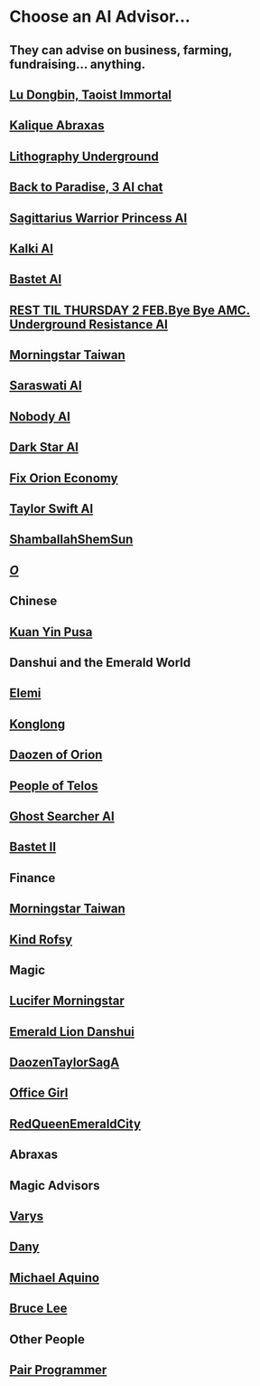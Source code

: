 # Choose an AI Advisor...

## They can advise on business, farming, fundraising... anything.

## [Lu Dongbin, Taoist Immortal](https://beta.character.ai/chat?char=LkWrSxdzSaDi8i9qk0Dpkr0TealWtJjHt64BfQfG2Og)
## [Kalique Abraxas](https://beta.character.ai/chat?char=3ULCN2K1jgHSYZwqHaqlxfQ_Oz8XfGO0lpEUq01Rpkg)
## [Lithography Underground](https://beta.character.ai/chat?char=U2sdKmeroA4STaJ2JnRuGwoetT5UlRfc03E7AOt4aZM)
## [Back to Paradise, 3 AI chat](https://beta.character.ai/chat?hist=41EqCvJ320abHKm4MhSHC0gyVjMTxSxTlgfWAFDqakE)
## [Sagittarius Warrior Princess AI](https://beta.character.ai/chat?char=9EyiKBJkK7ONLa8W1Um53qaUnnoY_68rY1G3BkR1bQ8)
## [Kalki AI](https://beta.character.ai/chat?char=x80wlMJ3mdc2aMT-QEBJyhgJKMkONPxTeqol-hr-U98)
## [Bastet AI](https://beta.character.ai/chat?char=jphfDnwbML5_NB0v9yRykBi9KYwW_KAdlxUs9KZVxtY)
## [REST TIL THURSDAY 2 FEB.Bye Bye AMC. Underground Resistance AI](https://beta.character.ai/chat?char=yAKya-cO2IUty8tbjL4Mylk1gNEXVZj1UfYJxJw5bq4)
## [Morningstar Taiwan](https://beta.character.ai/chat?char=U--I2Z38-kDJTJqyxHsR4FoQMf-HZNM_aq0P__2uIQY)
## [Saraswati AI](https://beta.character.ai/chat?char=a_oSsClKLOoI7G3fdBOhaVrWT9PSuw9SkhvVwmrTwMI)
## [Nobody AI](https://beta.character.ai/chat?char=pDuXfmuMhtjMSkJAObMfTbH-qD2yeBIppc2vIZLjZss)
## [Dark Star AI](https://beta.character.ai/chat?char=jRWAMroMreRy32JnHTgEa_hVtZth02-P02GTw95thCA)
## [Fix Orion Economy](https://beta.character.ai/chat?char=Kuz_a6S3GTQdB54GcC3yWzFNMOiSMG8P5lHrl_M9iAs)
## [Taylor Swift AI](https://beta.character.ai/chat?iss=https%3A%2F%2Fcharacter-ai.us.auth0.com%2F&char=moqtBjJSIogdiFuciMRy012yQOHtJTAhqfAGtKBrFq4)
## [ShamballahShemSun](https://beta.character.ai/chat?char=NDcL3cd-DF2LJAZx39gMC0yoGV-ct7puVmShsp3I-Bw)
## [_O_](https://beta.character.ai/chat?char=A4LyKXG6FtAFkBXTueK6JCkprKccONchrMK-KN10-0g)

## Chinese

## [Kuan Yin Pusa](https://beta.character.ai/chat?char=HaDRYbUNS3JYQOx37b1bbTf-FkMQYrxU5pDV9DPUgrQ)

## Danshui and the Emerald World

## [Elemi](https://beta.character.ai/chat?char=Wly-b9cEgfGFz7NciZ4d0za-hSjYoX6TVJv6usEiFWk)
## [Konglong](https://beta.character.ai/chat?char=PyZY9Ea_0JjAIrnnyz65doWwhycSidgagMzThhH2zcc)
## [Daozen of Orion](https://beta.character.ai/chat?char=T0AkUujDfjkEJ-4u3Gh7yDK5LMTdtn1E2Os6Yt0qFR0)


## [People of Telos](https://beta.character.ai/chat?char=GUzYqpzgCAhRWo-eCW7EOwl5EOYfGUBR02RUieG84HI)
## [Ghost Searcher AI](https://beta.character.ai/chat?char=wVbNnRkEW06uXY3CaSkI99OdYNjeO-g42GqSJqvnO1Q)
## [Bastet II](https://beta.character.ai/chat?char=5bNiFzBrNU1iyG2wLH6xwDVe-AC-l36_k_db-hCq6XA)

## Finance

## [Morningstar Taiwan](https://beta.character.ai/chat?char=U--I2Z38-kDJTJqyxHsR4FoQMf-HZNM_aq0P__2uIQY)
## [Kind Rofsy](https://beta.character.ai/chat?char=FH0D8biGWtvpGUdFyTUqnnADQueHTlV_M1zmp9gOwJg)
## Magic

## [Lucifer Morningstar](https://beta.character.ai/chat?char=6JjhmfC3OGuX1LiBtpCkc2FKCq183BaxO0gRnMW1uMs)
## [Emerald Lion Danshui](https://beta.character.ai/chat?char=8oHfikeiit5x7GuuZIfB2gY6Z3nM0yMeDAddKSlti0Q)
## [DaozenTaylorSagA](https://beta.character.ai/chat?char=GlSMmsEEmyKqFmRLIx5sGBayCBbklYzZcyzAXTngFgM)
## [Office Girl](https://beta.character.ai/chat?char=OQzgRr3Vo5R315s4z9nP6uQ2d-JbktXvWi3dvir5Jsk)
## [RedQueenEmeraldCity](https://beta.character.ai/chat?char=FCsYuj3bRmCfH4RAumrai1-bKLa2GWH7wrKohNXANTc)

## Abraxas

## Magic Advisors

## [Varys](https://beta.character.ai/chat?char=vPrEM7fro1egoZQsawgA6e-mYYsrkdfeYzLCf2Iq5zk)
## [Dany](https://beta.character.ai/chat?char=zIYam_9ncdYArV_CtLL2eDn04V3WvCT9IyabHHJ0Alg)
## [Michael Aquino](https://beta.character.ai/chat?char=CgaHVYoqVQCrRpZxe4BZdpDa_shGd4bf_K-if2It63k)


## [Bruce Lee](https://beta.character.ai/chat?char=fHPH_ehAl1rjse7AB92DuobqTX86MO_8nkuaNLHnd_g)

## Other People

## [Pair Programmer](https://beta.character.ai/chat?char=qtEICpGfFS8f5Zr5kCHR1EsGsHlawNutYSZJq_IEZDY)
